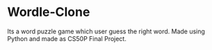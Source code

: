 # Wordle-Clone
Its a word puzzle game which user guess the right word.
Made using Python and made as CS50P Final Project.